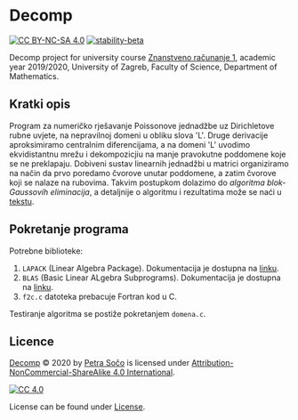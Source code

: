 # Decomp

[![CC BY-NC-SA 4.0][cc-shield]][cc]
[![stability-beta](https://img.shields.io/badge/stability-beta-33bbff.svg)](https://github.com/mkenney/software-guides/blob/master/STABILITY-BADGES.md#beta)


Decomp project for university course [Znanstveno računanje 1](https://www.pmf.unizg.hr/math/predmet/znarac1), academic year 2019/2020, University of Zagreb, Faculty of Science, Department of Mathematics.


## Kratki opis 
Program za numeričko rješavanje Poissonove jednadžbe uz Dirichletove rubne uvjete, na nepravilnoj domeni u obliku slova 'L'. Druge derivacije aproksimiramo centralnim diferencijama, a na domeni 'L' uvodimo ekvidistantnu mrežu i dekompozicjiu na manje pravokutne poddomene koje se ne preklapaju. Dobiveni sustav linearnih jednadžbi u matrici organiziramo na način da prvo poredamo čvorove unutar poddomene, a zatim čvorove koji se nalaze na rubovima. Takvim postupkom dolazimo do *algoritma blok-Gaussovih eliminacija*, a detaljnije o algoritmu i rezultatima može se naći u [tekstu](https://github.com/sopetra/decomp/blob/main/Iterativne%20metode%20za%20sustave%20-%20dekompozicija%20domene.pdf).

## Pokretanje programa
Potrebne biblioteke:
1. `LAPACK` (Linear Algebra Package). Dokumentacija je dostupna na [linku](http://www.netlib.org/lapack/).
2. `BLAS` (Basic Linear ALgebra Subprograms). Dokumentacija je dostupna na [linku](http://www.netlib.org/blas/).
3. `f2c.c` datoteka prebacuje Fortran kod u C.
 
Testiranje algoritma se postiže pokretanjem `domena.c`.


## Licence
  
 [Decomp](https://github.com/sopetra/decomp) © 2020 by [Petra Sočo](https://github.com/sopetra) is licensed under [Attribution-NonCommercial-ShareAlike 4.0 International][cc].

[![CC 4.0][cc-image]][cc]


[cc]: https://creativecommons.org/licenses/by-nc-sa/4.0/?ref=chooser-v1
[cc-image]: https://licensebuttons.net/l/by-nc-sa/4.0/88x31.png
[cc-shield]: https://img.shields.io/badge/License-CC%20BY--SA%204.0-lightgrey.svg


License can be found under [License](LICENSE).
